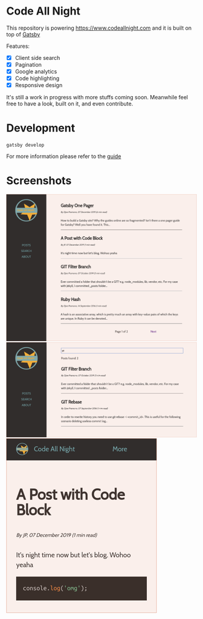 # Code All Night

This repository is powering https://www.codeallnight.com and it is built on top of [Gatsby](https://www.gatsbyjs.org/)

Features:
- [x] Client side search
- [x] Pagination
- [x] Google analytics
- [x] Code highlighting
- [x] Responsive design

It's still a work in progress with more stuffs coming soon. Meanwhile feel free to have a look, built on it, and even contribute.

# Development

```
gatsby develop
```

For more information please refer to the [guide](https://www.codeallnight.com/posts/gatsby-one-pager)

# Screenshots

![pagination](./img/can-pagination.png)
![search](./img/can-search.png)
![codeblock-mobile](./img/can-mobile-codeblock.png)